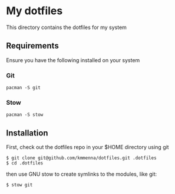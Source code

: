 # My dotfiles

This directory contains the dotfiles for my system

## Requirements

Ensure you have the following installed on your system

### Git

```
pacman -S git
```

### Stow

```
pacman -S stow
```

## Installation

First, check out the dotfiles repo in your $HOME directory using git

```
$ git clone git@github.com/kmmenna/dotfiles.git .dotfiles
$ cd .dotfiles
```

then use GNU stow to create symlinks to the modules, like git:

```
$ stow git
```

